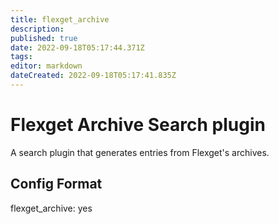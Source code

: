 ```yaml
---
title: flexget_archive
description: 
published: true
date: 2022-09-18T05:17:44.371Z
tags: 
editor: markdown
dateCreated: 2022-09-18T05:17:41.835Z
---
```


# Flexget Archive Search plugin
A search plugin that generates entries from Flexget's archives.

## Config Format
flexget_archive: yes